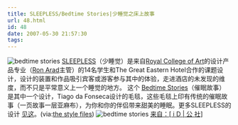 ```yaml
---
title: SLEEPLESS/Bedtime Stories|少睡觉之床上故事
url: 48.html
id: 48
date: 2007-05-30 21:57:30
tags:
---
```


![bedtime stories](http://www.hi-id.com/atcl/0702/bedtime_stories_1.jpg "bedtime stories") [SLEEPLESS](http://www.platform10.co.uk/sleepless/)（少睡觉）是来自[Royal College of Art](http://www.hi-id.com/?tag=rca)的设计产品专业（[Ron Arad](http://www.hi-id.com/?tag=Ron_Arad)主管）的14名学生和The Great Eastern Hotel合作的课题设计，设计的装置和作品吸引宾客或游客参与其中的体验，走进酒店的未发现的维度，而不只是平常意义上一个睡觉的地方。  这个 [Bedtime Stories](http://www.platform10.co.uk/sleepless/projects/pictures/tiago.htm)（催眠故事）是其中一个设计，Tiago da Fonseca设计的毛毯，这些毛毯上印有传统的催眠故事（一页故事一层亚麻布），为你和你的伴侣带来甜美的睡眠。更多SLEEPLESS的设计 [见这](http://www.platform10.co.uk/sleepless/projects/projects.htm)。(via:[the style files](http://www.style-files.com/2007/05/27/project-sleepless/)) ![bedtime stories](http://www.hi-id.com/atcl/0702/bedtime_stories_2.jpg "bedtime stories") [来自：\[ i D | 公 社\]](http://www.zhuaxia.com/pre_channel/757 "预览这个频道并订阅")